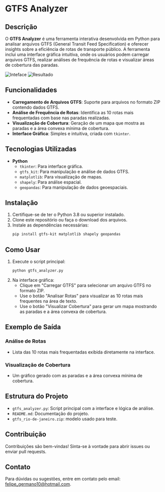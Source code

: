 # GTFS Analyzer

## Descrição
O **GTFS Analyzer** é uma ferramenta interativa desenvolvida em Python para analisar arquivos GTFS (General Transit Feed Specification) e oferecer insights sobre a eficiência de rotas de transporte público. A ferramenta inclui uma interface gráfica intuitiva, onde os usuários podem carregar arquivos GTFS, realizar análises de frequência de rotas e visualizar áreas de cobertura das paradas.

![Inteface](https://www.screenpresso.com/=J5NSRoI2TOFw)
![Resultado](https://www.screenpresso.com/=O4DgXK93MKHV)

## Funcionalidades
- **Carregamento de Arquivos GTFS**: Suporte para arquivos no formato ZIP contendo dados GTFS.
- **Análise de Frequência de Rotas**: Identifica as 10 rotas mais frequentadas com base nas paradas realizadas.
- **Visualização de Cobertura**: Geração de um mapa que mostra as paradas e a área convexa mínima de cobertura.
- **Interface Gráfica**: Simples e intuitiva, criada com `tkinter`.

## Tecnologias Utilizadas
- **Python**
  - `tkinter`: Para interface gráfica.
  - `gtfs_kit`: Para manipulação e análise de dados GTFS.
  - `matplotlib`: Para visualização de mapas.
  - `shapely`: Para análise espacial.
  - `geopandas`: Para manipulação de dados geoespaciais.

## Instalação
1. Certifique-se de ter o Python 3.8 ou superior instalado.
2. Clone este repositório ou faça o download dos arquivos.
3. Instale as dependências necessárias:
   ```bash
   pip install gtfs-kit matplotlib shapely geopandas
   ```

## Como Usar
1. Execute o script principal:
   ```bash
   python gtfs_analyzer.py
   ```
2. Na interface gráfica:
   - Clique em "Carregar GTFS" para selecionar um arquivo GTFS no formato ZIP.
   - Use o botão "Analisar Rotas" para visualizar as 10 rotas mais frequentes na área de texto.
   - Use o botão "Visualizar Cobertura" para gerar um mapa mostrando as paradas e a área convexa de cobertura.

## Exemplo de Saída
### Análise de Rotas
- Lista das 10 rotas mais frequentadas exibida diretamente na interface.

### Visualização de Cobertura
- Um gráfico gerado com as paradas e a área convexa mínima de cobertura.

## Estrutura do Projeto
- `gtfs_analyzer.py`: Script principal com a interface e lógica de análise.
- `README.md`: Documentação do projeto.
- `gtfs_rio-de-janeiro.zip`: modelo usado para teste.

## Contribuição
Contribuições são bem-vindas! Sinta-se à vontade para abrir issues ou enviar pull requests.

## Contato
Para dúvidas ou sugestões, entre em contato pelo email: [felipe_germano10@hotmail.com](mailto:felipe_germano10@hotmail.com).

